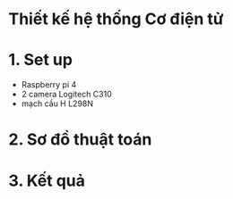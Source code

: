 # Thiết kế hệ thống Cơ điện tử
# 1. Set up
- Raspberry pi 4
- 2 camera Logitech C310
- mạch cầu H L298N
# 2. Sơ đồ thuật toán
# 3. Kết quả
